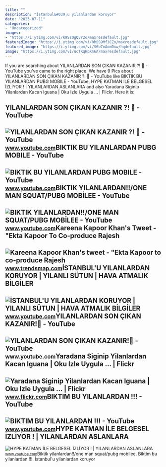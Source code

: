 ```yaml
---
title: ""
description: "İstanbul&#039;u yilanlardan koruyor"
date: "2023-07-11"
categories:
- "Uncategorized"
images:
- "https://i.ytimg.com/vi/k9SsQgQvr2o/maxresdefault.jpg"
featuredImage: "https://i.ytimg.com/vi/0hBS9Mf1CZo/maxresdefault.jpg"
featured_image: "https://i.ytimg.com/vi/S6b7nAomDnw/hqdefault.jpg"
image: "https://i.ytimg.com/vi/ucTKqHbXm6A/maxresdefault.jpg"
---
```


If you are searching about YILANLARDAN SON ÇIKAN KAZANIR ?! 🐍 - YouTube you've came to the right place. We have 9 Pics about YILANLARDAN SON ÇIKAN KAZANIR ?! 🐍 - YouTube like BIKTIK BU YILANLARDAN PUBG MOBILE - YouTube, HYPE KATMAN İLE BELGESEL İZLİYOR ! | YILANLARDAN ASLANLARA and also Yaradana Siginip Yilanlardan Kacan Iguana | Oku Izle Uygula … | Flickr. Here it is:

YILANLARDAN SON ÇIKAN KAZANIR ?! 🐍 - YouTube
--------------------------------------------

 ![YILANLARDAN SON ÇIKAN KAZANIR ?! 🐍 - YouTube](https://i.ytimg.com/vi/0hBS9Mf1CZo/maxresdefault.jpg) <small>www.youtube.com</small>BIKTIK BU YILANLARDAN PUBG MOBILE - YouTube
-------------------------------------------

 ![BIKTIK BU YILANLARDAN  PUBG MOBILE  - YouTube](https://i.ytimg.com/vi/kbMNMxoeH8g/maxresdefault.jpg) <small>www.youtube.com</small>BIKTIK YILANLARDAN!!/ONE MAN SQUAT/PUBG MOBİLEE - YouTube
---------------------------------------------------------

 ![BIKTIK YILANLARDAN!!/ONE MAN SQUAT/PUBG MOBİLEE - YouTube](https://i.ytimg.com/vi/ucTKqHbXm6A/maxresdefault.jpg) <small>www.youtube.com</small>Kareena Kapoor Khan's Tweet - "Ekta Kapoor To Co-produce Rajesh
---------------------------------------------------------------

 ![Kareena Kapoor Khan's tweet - "Ekta Kapoor to co-produce Rajesh](https://pbs.twimg.com/media/Fcyada8X0AANSFu.jpg) <small>www.trendsmap.com</small>İSTANBUL'U YILANLARDAN KORUYOR | YILANLI SÜTUN | HAVA ATMALIK BİLGİLER
----------------------------------------------------------------------

 ![İSTANBUL'U YILANLARDAN KORUYOR | YILANLI SÜTUN | HAVA ATMALIK BİLGİLER](https://i.ytimg.com/vi/k9SsQgQvr2o/maxresdefault.jpg) <small>www.youtube.com</small>YILANLARDAN SON ÇIKAN KAZANIR!🐍 - YouTube
-----------------------------------------

 ![YILANLARDAN SON ÇIKAN KAZANIR!🐍 - YouTube](https://i.ytimg.com/vi/S6b7nAomDnw/hqdefault.jpg) <small>www.youtube.com</small>Yaradana Siginip Yilanlardan Kacan Iguana | Oku Izle Uygula … | Flickr
----------------------------------------------------------------------

 ![Yaradana Siginip Yilanlardan Kacan Iguana | Oku Izle Uygula … | Flickr](https://live.staticflickr.com/5655/22849497778_bfcafb737b.jpg) <small>www.flickr.com</small>BIKTIM BU YILANLARDAN !!! - YouTube
-----------------------------------

 ![BIKTIM BU YILANLARDAN !!! - YouTube](https://i.ytimg.com/vi/YJo09eMqwqE/hqdefault.jpg) <small>www.youtube.com</small>HYPE KATMAN İLE BELGESEL İZLİYOR ! | YILANLARDAN ASLANLARA
----------------------------------------------------------

 ![HYPE KATMAN İLE BELGESEL İZLİYOR ! | YILANLARDAN ASLANLARA](https://i.ytimg.com/vi/jWqPvmJ0VuU/maxresdefault.jpg) <small>www.youtube.com</small>Biktik yilanlardan!!/one man squat/pubg mobi̇lee. Biktim bu yilanlardan !!!. İstanbul'u yilanlardan koruyor

